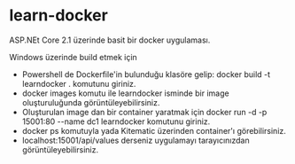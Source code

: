 # learn-docker

ASP.NEt Core 2.1 üzerinde basit bir docker uygulaması.

Windows üzerinde build etmek için
* Powershell de Dockerfile'in bulunduğu klasöre gelip: 
 docker build -t learndocker . 
 komutunu giriniz. 
* docker images komutu ile learndocker isminde bir image oluşturuluğunda görüntüleyebilirsiniz.
* Oluşturulan image dan bir container yaratmak için
 docker run -d -p 15001:80 --name dc1 learndocker komutunu giriniz.
* docker ps komutuyla yada Kitematic üzerinden container'ı görebilirsiniz.
* localhost:15001/api/values derseniz uygulamayı tarayıcınızdan görüntüleyebilirsiniz.
 
